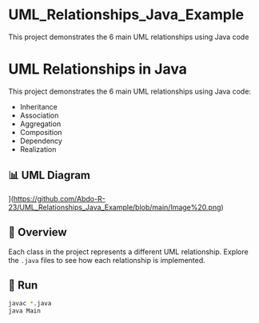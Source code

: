 # UML_Relationships_Java_Example
This project demonstrates the 6 main UML relationships using Java code
# UML Relationships in Java

This project demonstrates the 6 main UML relationships using Java code:
- Inheritance
- Association
- Aggregation
- Composition
- Dependency
- Realization

## 📊 UML Diagram


](https://github.com/Abdo-R-23/UML_Relationships_Java_Example/blob/main/Image%20.png)
## 🧠 Overview
Each class in the project represents a different UML relationship.
Explore the `.java` files to see how each relationship is implemented.

## 🚀 Run
```bash
javac *.java
java Main
